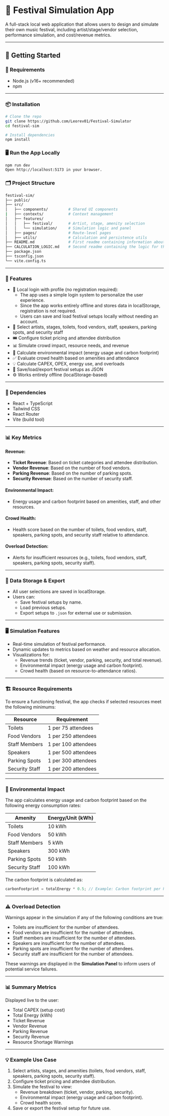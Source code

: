 # 🎪 Festival Simulation App

A full-stack local web application that allows users to design and simulate their own music festival, including artist/stage/vendor selection, performance simulation, and cost/revenue metrics.

---

## 🚀 Getting Started

### 🔧 Requirements

- Node.js (v16+ recommended)
- npm

---

### 📦 Installation

```bash
# Clone the repo
git clone https://github.com/Leorev01/Festival-Simulator
cd festival-sim

# Install dependencies
npm install
```

### 🖥️ Run the App Locally
```bash
npm run dev
Open http://localhost:5173 in your browser.
```

### 🗂️ Project Structure
```bash
festival-sim/
├── public/
├── src/
│   ├── components/         # Shared UI components
|   ├── contexts/           # Context management
│   ├── features/
│   │   ├── festival/       # Artist, stage, amenity selection
│   │   └── simulation/     # Simulation logic and panel
│   ├── pages/              # Route-level pages
│   ├── utils/              # Calculation and persistence utils
├── README.md               # First readme containing information about the project
├── CALCULATION_LOGIC.md    # Second readme containing the logic for the calculations
├── package.json
├── tsconfig.json
└── vite.config.ts
```

---

### 🧪 Features
- 🧍 Local login with profile (no registration required):
    - The app uses a simple login system to personalize the user experience.
    - Since the app works entirely offline and stores data in localStorage, registration is not required.
    - Users can save and load festival setups locally without needing an account.
- 🎵 Select artists, stages, toilets, food vendors, staff, speakers, parking spots, and security staff
- 🎟️ Configure ticket pricing and attendee distribution
- 📊 Simulate crowd impact, resource needs, and revenue
- 🌱 Calculate environmental impact (energy usage and carbon footprint)
- ✅ Evaluate crowd health based on amenities and attendance
- 💡 Calculate CAPEX, OPEX, energy use, and overloads
- 💾 Save/load/export festival setups as JSON
- ⚙️ Works entirely offline (localStorage-based)

---

### 📁 Dependencies
- React + TypeScript
- Tailwind CSS
- React Router
- Vite (build tool)

---

### 📊 Key Metrics
#### Revenue:
- **Ticket Revenue**: Based on ticket categories and attendee distribution.
- **Vendor Revenue**: Based on the number of food vendors.
- **Parking Revenue**: Based on the number of parking spots.
- **Security Revenue**: Based on the number of security staff.

#### Environmental Impact:
- Energy usage and carbon footprint based on amenities, staff, and other resources.

#### Crowd Health:
- Health score based on the number of toilets, food vendors, staff, speakers, parking spots, and security staff relative to attendance.

#### Overload Detection:
- Alerts for insufficient resources (e.g., toilets, food vendors, staff, speakers, parking spots, security staff).

---

### 💾 Data Storage & Export
- All user selections are saved in localStorage.
- Users can:
    - Save festival setups by name.
    - Load previous setups.
    - Export setups to `.json` for external use or submission.

---

### 🖥️ Simulation Features
- Real-time simulation of festival performance.
- Dynamic updates to metrics based on weather and resource allocation.
- Visualizations for:
  - Revenue trends (ticket, vendor, parking, security, and total revenue).
  - Environmental impact (energy usage and carbon footprint).
  - Crowd health (based on resource-to-attendance ratios).

---

### 🏗️ Resource Requirements
To ensure a functioning festival, the app checks if selected resources meet the following minimums:

| Resource        | Requirement              |
|------------------|--------------------------|
| Toilets         | 1 per 75 attendees       |
| Food Vendors    | 1 per 250 attendees      |
| Staff Members   | 1 per 100 attendees      |
| Speakers        | 1 per 500 attendees      |
| Parking Spots   | 1 per 300 attendees      |
| Security Staff  | 1 per 200 attendees      |

---

### 🌱 Environmental Impact
The app calculates energy usage and carbon footprint based on the following energy consumption rates:

| Amenity          | Energy/Unit (kWh)       |
|-------------------|-------------------------|
| Toilets          | 10 kWh                  |
| Food Vendors     | 50 kWh                  |
| Staff Members    | 5 kWh                   |
| Speakers         | 300 kWh                 |
| Parking Spots    | 50 kWh                  |
| Security Staff   | 100 kWh                 |

The carbon footprint is calculated as:
```ts
carbonFootprint = totalEnergy * 0.5; // Example: Carbon footprint per kWh
```

---

### ⚠️ Overload Detection
Warnings appear in the simulation if any of the following conditions are true:
- Toilets are insufficient for the number of attendees.
- Food vendors are insufficient for the number of attendees.
- Staff members are insufficient for the number of attendees.
- Speakers are insufficient for the number of attendees.
- Parking spots are insufficient for the number of attendees.
- Security staff are insufficient for the number of attendees.

These warnings are displayed in the **Simulation Panel** to inform users of potential service failures.

---

### 📊 Summary Metrics
Displayed live to the user:
- Total CAPEX (setup cost)
- Total Energy (kWh)
- Ticket Revenue
- Vendor Revenue
- Parking Revenue
- Security Revenue
- Resource Shortage Warnings

---

### 💡 Example Use Case
1. Select artists, stages, and amenities (toilets, food vendors, staff, speakers, parking spots, security staff).
2. Configure ticket pricing and attendee distribution.
3. Simulate the festival to view:
   - Revenue breakdown (ticket, vendor, parking, security).
   - Environmental impact (energy usage and carbon footprint).
   - Crowd health score.
4. Save or export the festival setup for future use.
